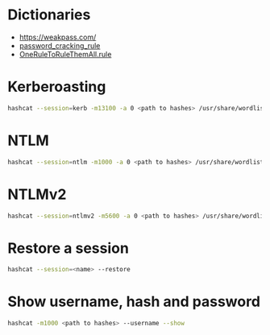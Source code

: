 # Dictionaries
- https://weakpass.com/
- [password_cracking_rule](https://github.com/NotSoSecure/password_cracking_rules)
- [OneRuleToRuleThemAll.rule](https://raw.githubusercontent.com/okazymyrov/piki/master/OneRuleToRuleThemAll.rule)

# Kerberoasting
```sh
hashcat --session=kerb -m13100 -a 0 <path to hashes> /usr/share/wordlists/rockyou.txt
```

# NTLM
```sh
hashcat --session=ntlm -m1000 -a 0 <path to hashes> /usr/share/wordlists/rockyou.txt -r OneRuleToRuleThemAll.rule
```

# NTLMv2
```sh
hashcat --session=ntlmv2 -m5600 -a 0 <path to hashes> /usr/share/wordlists/rockyou.txt 
```

# Restore a session
```sh
hashcat --session=<name> --restore
```

# Show username, hash and password
```sh
hashcat -m1000 <path to hashes> --username --show
```
